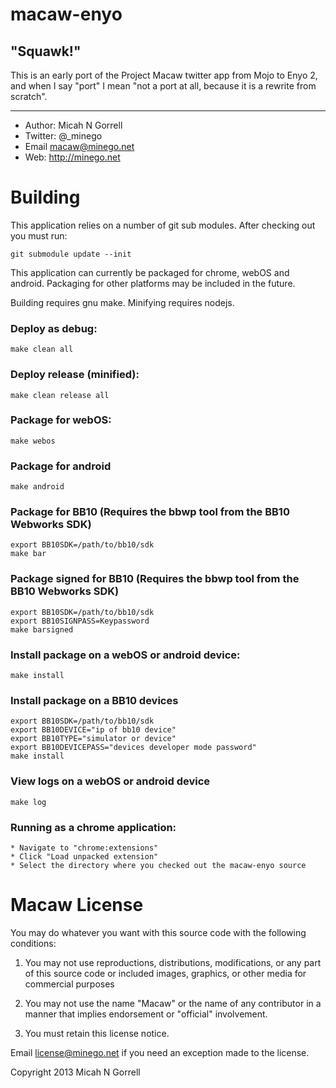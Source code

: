 macaw-enyo
================================================================================

"Squawk!"
--------------------------------------------------------------------------------


This is an early port of the Project Macaw twitter app from Mojo to Enyo 2, and
when I say "port" I mean "not a port at all, because it is a rewrite from
scratch".


--------------------------------------------------------------------------------


* Author: 	Micah N Gorrell
* Twitter:	@_minego
* Email		macaw@minego.net
* Web:		http://minego.net


Building
================================================================================

This application relies on a number of git sub modules. After checking out you
must run:

	git submodule update --init


This application can currently be packaged for chrome, webOS and android.
Packaging for other platforms may be included in the future.

Building requires gnu make. Minifying requires nodejs.

### Deploy as debug:
	make clean all

### Deploy release (minified):
	make clean release all

### Package for webOS:
	make webos

### Package for android
	make android

### Package for BB10 (Requires the bbwp tool from the BB10 Webworks SDK)
	export BB10SDK=/path/to/bb10/sdk
	make bar

### Package signed for BB10 (Requires the bbwp tool from the BB10 Webworks SDK)
	export BB10SDK=/path/to/bb10/sdk
	export BB10SIGNPASS=Keypassword
	make barsigned

### Install package on a webOS or android device:
	make install

### Install package on a BB10 devices
	export BB10SDK=/path/to/bb10/sdk
	export BB10DEVICE="ip of bb10 device"
	export BB10TYPE="simulator or device"
	export BB10DEVICEPASS="devices developer mode password"
	make install

### View logs on a webOS or android device
	make log

### Running as a chrome application:
	* Navigate to "chrome:extensions"
	* Click "Load unpacked extension"
	* Select the directory where you checked out the macaw-enyo source

Macaw License
================================================================================

You may do whatever you want with this source code with the following conditions:
 1.	You may not use reproductions, distributions, modifications, or any part of
	this source code or included images, graphics, or other media for commercial
	purposes

 2.	You may not use the name "Macaw" or the name of any contributor in a manner
	that implies endorsement or "official" involvement.

 3.	You must retain this license notice.

Email license@minego.net if you need an exception made to the license.

Copyright 2013 Micah N Gorrell


